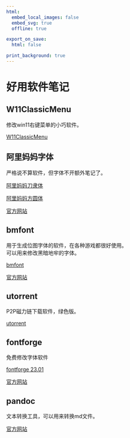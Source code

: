 ```yaml
---
html:
  embed_local_images: false
  embed_svg: true
  offline: true

export_on_save:
  html: false

print_background: true
---
```

# 好用软件笔记

## W11ClassicMenu

修改win11右键菜单的小巧软件。

[W11ClassicMenu](file/W11ClassicMenu.zip)

## 阿里妈妈字体

严格说不算软件，但字体不开额外笔记了。

[阿里妈妈刀隶体](file/AlimamaDaoLiTi.zip)

[阿里妈妈方圆体](file/AlimamaFangYuanTiVF.zip)

[官方网站](https://www.alibabafonts.com/#/more)

## bmfont

用于生成位图字体的软件，在各种游戏都很好使用。  
可以用来修改黑暗地牢的字体。

[bmfont](file/bmfont64_1.14b_beta.zip)

[官方网站](http://www.angelcode.com/products/bmfont/)

## utorrent

P2P磁力链下载软件，绿色版。

[utorrent](file/uTorrent.zip)

## fontforge

免费修改字体软件

[fontforge 23.01](file/FontForge-2023-01-01-Windows.exe)

[官方网站](https://fontforge.org/en-US/)

## pandoc

文本转换工具，可以用来转换md文件。

[官方网站](https://www.pandoc.org/)